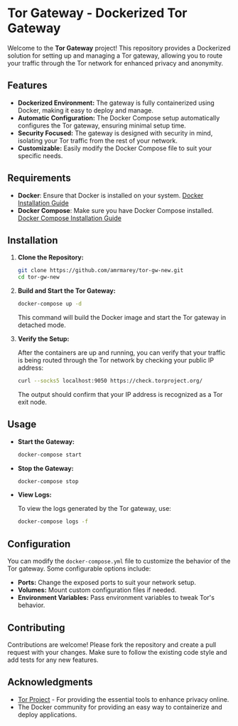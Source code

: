 
# Tor Gateway - Dockerized Tor Gateway

Welcome to the **Tor Gateway** project! This repository provides a Dockerized solution for setting up and managing a Tor gateway, allowing you to route your traffic through the Tor network for enhanced privacy and anonymity.

## Features

- **Dockerized Environment:** The gateway is fully containerized using Docker, making it easy to deploy and manage.
- **Automatic Configuration:** The Docker Compose setup automatically configures the Tor gateway, ensuring minimal setup time.
- **Security Focused:** The gateway is designed with security in mind, isolating your Tor traffic from the rest of your network.
- **Customizable:** Easily modify the Docker Compose file to suit your specific needs.

## Requirements

- **Docker**: Ensure that Docker is installed on your system. [Docker Installation Guide](https://docs.docker.com/get-docker/)
- **Docker Compose**: Make sure you have Docker Compose installed. [Docker Compose Installation Guide](https://docs.docker.com/compose/install/)

## Installation

1. **Clone the Repository:**

   ```bash
   git clone https://github.com/amrmarey/tor-gw-new.git
   cd tor-gw-new
   ```

2. **Build and Start the Tor Gateway:**

   ```bash
   docker-compose up -d
   ```

   This command will build the Docker image and start the Tor gateway in detached mode.

3. **Verify the Setup:**

   After the containers are up and running, you can verify that your traffic is being routed through the Tor network by checking your public IP address:

   ```bash
   curl --socks5 localhost:9050 https://check.torproject.org/
   ```

   The output should confirm that your IP address is recognized as a Tor exit node.

## Usage

- **Start the Gateway:**

  ```bash
  docker-compose start
  ```

- **Stop the Gateway:**

  ```bash
  docker-compose stop
  ```

- **View Logs:**

  To view the logs generated by the Tor gateway, use:

  ```bash
  docker-compose logs -f
  ```

## Configuration

You can modify the `docker-compose.yml` file to customize the behavior of the Tor gateway. Some configurable options include:

- **Ports:** Change the exposed ports to suit your network setup.
- **Volumes:** Mount custom configuration files if needed.
- **Environment Variables:** Pass environment variables to tweak Tor's behavior.

## Contributing

Contributions are welcome! Please fork the repository and create a pull request with your changes. Make sure to follow the existing code style and add tests for any new features.


## Acknowledgments

- [Tor Project](https://www.torproject.org/) - For providing the essential tools to enhance privacy online.
- The Docker community for providing an easy way to containerize and deploy applications.
